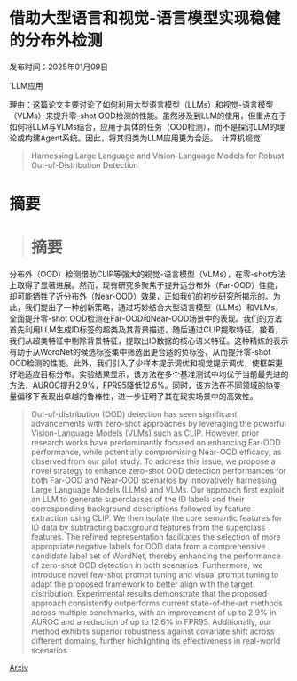 # 借助大型语言和视觉-语言模型实现稳健的分布外检测

发布时间：2025年01月09日

`LLM应用

理由：这篇论文主要讨论了如何利用大型语言模型（LLMs）和视觉-语言模型（VLMs）来提升零-shot OOD检测的性能。虽然涉及到LLM的使用，但重点在于如何将LLM与VLMs结合，应用于具体的任务（OOD检测），而不是探讨LLM的理论或构建Agent系统。因此，将其归类为LLM应用更为合适。` `计算机视觉`

> Harnessing Large Language and Vision-Language Models for Robust Out-of-Distribution Detection

# 摘要

> # 摘要
分布外（OOD）检测借助CLIP等强大的视觉-语言模型（VLMs），在零-shot方法上取得了显著进展。然而，现有研究多聚焦于提升远分布外（Far-OOD）性能，却可能牺牲了近分布外（Near-OOD）效果，正如我们的初步研究所揭示的。为此，我们提出了一种创新策略，通过巧妙结合大型语言模型（LLMs）和VLMs，全面提升零-shot OOD检测在Far-OOD和Near-OOD场景中的表现。我们的方法首先利用LLM生成ID标签的超类及其背景描述，随后通过CLIP提取特征。接着，我们从超类特征中剔除背景特征，提取出ID数据的核心语义特征。这种精炼的表示有助于从WordNet的候选标签集中筛选出更合适的负标签，从而提升零-shot OOD检测的性能。此外，我们引入了少样本提示调优和视觉提示调优，使框架更好地适应目标分布。实验结果显示，该方法在多个基准测试中均优于当前最先进的方法，AUROC提升2.9%，FPR95降低12.6%。同时，该方法在不同领域的协变量偏移下表现出卓越的鲁棒性，进一步证明了其在现实场景中的高效性。

> Out-of-distribution (OOD) detection has seen significant advancements with zero-shot approaches by leveraging the powerful Vision-Language Models (VLMs) such as CLIP. However, prior research works have predominantly focused on enhancing Far-OOD performance, while potentially compromising Near-OOD efficacy, as observed from our pilot study. To address this issue, we propose a novel strategy to enhance zero-shot OOD detection performances for both Far-OOD and Near-OOD scenarios by innovatively harnessing Large Language Models (LLMs) and VLMs. Our approach first exploit an LLM to generate superclasses of the ID labels and their corresponding background descriptions followed by feature extraction using CLIP. We then isolate the core semantic features for ID data by subtracting background features from the superclass features. The refined representation facilitates the selection of more appropriate negative labels for OOD data from a comprehensive candidate label set of WordNet, thereby enhancing the performance of zero-shot OOD detection in both scenarios. Furthermore, we introduce novel few-shot prompt tuning and visual prompt tuning to adapt the proposed framework to better align with the target distribution. Experimental results demonstrate that the proposed approach consistently outperforms current state-of-the-art methods across multiple benchmarks, with an improvement of up to 2.9% in AUROC and a reduction of up to 12.6% in FPR95. Additionally, our method exhibits superior robustness against covariate shift across different domains, further highlighting its effectiveness in real-world scenarios.

[Arxiv](https://arxiv.org/abs/2501.05228)